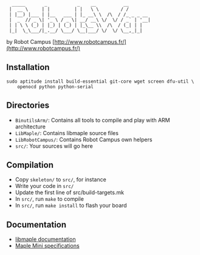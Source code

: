       _____       _           _    __          __        
     |  __ \     | |         | |   \ \        / /        
     | |__) |___ | |__   ___ | |_ __\ \  /\  / /_ _ _ __ 
     |  _  // _ \| '_ \ / _ \| __/ __\ \/  \/ / _` | '__|
     | | \ \ (_) | |_) | (_) | |_\__ \\  /\  / (_| | |   
     |_|  \_\___/|_.__/ \___/ \__|___/ \/  \/ \__,_|_|   
                                                         
     
by Robot Campus
[http://www.robotcampus.fr/](http://www.robotcampus.fr/)


Installation
------------

    sudo aptitude install build-essential git-core wget screen dfu-util \
        openocd python python-serial

Directories
-----------

* `BinutilsArm/`: Contains all tools to compile and play with ARM architecture
* `LibMaple/`: Contains libmaple source files
* `LibRobotCampus/`: Contains Robot Campus own helpers
* `src/`: Your sources will go here


Compilation
-----------

- Copy `skeleton/` to `src/`, for instance
- Write your code in `src/`
- Update the first line of src/build-targets.mk 
- In `src/`, run `make` to compile
- In `src/`, run `make install` to flash your board


Documentation
-------------

* [libmaple documentation](http://leaflabs.com/docs/)
* [Maple Mini specifications](http://leaflabs.com/docs/hardware/maple-mini.html)

